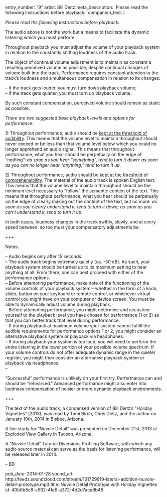 entry_number: "9"
artist: Bill Dietz
meta_description: 'Please read the following instructions before playback:'
companion_text: |
  <p><i>Please read the following instructions before playback:</i>
  </p>
  <p>The audio above is not the work but a means to facilitate the dynamic listening which you must perform.
  </p>
  <p>Throughout playback you must adjust the volume of your playback system in relation to the constantly shifting loudness of the audio track.
  </p>
  <p>The object of continual volume adjustment is to maintain as constant a resulting perceived volume as possible, despite continual changes of volume built into the track. Performance requires constant attention to the track’s loudness and simultaneous compensation in relation to its changes:
  </p>
  <p>– if the track gets louder, you must turn down playback volume;<br>– if the track gets quieter, you must turn up playback volume.
  </p>
  <p>By such constant compensation, perceived volume should remain as static as possible.
  </p>
  <p><i>There are two suggested base playback levels and options for performance:</i>
  </p>
  <p>1) Throughout performance, audio should be <u>kept at the threshold of audibility</u>. This means that the volume level to maintain throughout should never exceed or be less than that volume level below which you could no longer apprehend an audio signal. This means that throughout performance, what you hear should be perpetually on the edge of “nothing”: <i>as soon as you hear “something”, tend to turn it down; as soon as you can no longer hear “anything,” tend to turn it up.</i>
  </p>
  <p>2) Throughout performance, audio should be <u>kept at the threshold of comprehensibility</u>. The material of the audio track is spoken English text. This means that the volume level to maintain throughout should be the minimum level necessary to “follow” the semantic context of the text. This means that throughout performance, what you hear should be perpetually on the edge of clearly making out the content of the text, but no more: <i>as soon as you clearly understand it, tend to turn it down; as soon as you can’t understand it, tend to turn it up.</i>
  </p>
  <p>In both cases, loudness changes in the track swiftly, slowly, and at every speed between; so too must your compensatory adjustments be.
  </p>
  <p>+++
  </p>
  <p>Notes:
  </p>
  <p>– Audio begins only after 15 seconds.<br>– The audio track begins extremely quietly (ca. -50 dB). As such, your playback system should be turned up to its maximum setting to hear anything at all. From there, one can best proceed with either of the performance options.<br>– Before attempting performance, make note of the functioning of the volume controls of your playback system – whether in the form of a knob, slider, button on your keyboard or remote control, or whichever virtual control you might have on your computer or device screen. You must be able to dynamically adjust volume during playback.<br>– Before attempting performance, you might determine and accustom yourself to the playback level you have chosen for performance (1 or 2) so that you can better track that level during performance.<br>– If during playback at maximum volume your system cannot fulfill the audible requirements for performance options 1 or 2, you might consider an alternative playback system or playback via headphones.<br>– If during playback your system is too loud, you will need to perform the entire listening in the lower portion of your possible volume spectrum. If your volume controls do not offer adequate dynamic range in the quieter register, you might then consider an alternative playback system or playback via headphones.<br>– <p>“Successful” performance is unlikely on your first try. Performance can and should be “rehearsed.” Advanced performance might also enter into loudness compensation of noisier or more dynamic playback environments.</p>
  </p>
  <p>+++
  </p>
  <p>The text of the audio track, a condensed version of Bill Dietz’s “Holiday Vignettes” (2013), was read by Tami Birch, Chris Dietz, and the author on January 10th, 2014 in Bisbee, Arizona.
  </p>
  <p>A live study for “Nuvole Detail” was presented on December 21st, 2013 at Exploded View Gallery in Tucson, Arizona.
  </p>
  <p>A “Nuvole Detail” Tutorial Diversions Profiling Software, with which any audio source material can serve as the basis for listening performance, will be released later in 2014.
  </p>
  <p>– BD
  </p>
pub_date: 2014-01-28
sound_url: http://feeds.soundcloud.com/stream/131729819-lateral-addition-nuvole-detail-prototype.mp3
title: Nuvole Detail Prototype with Holiday Vignettes
id: 40b0b8c8-c592-4fe6-a372-4d2d7aca9b46
